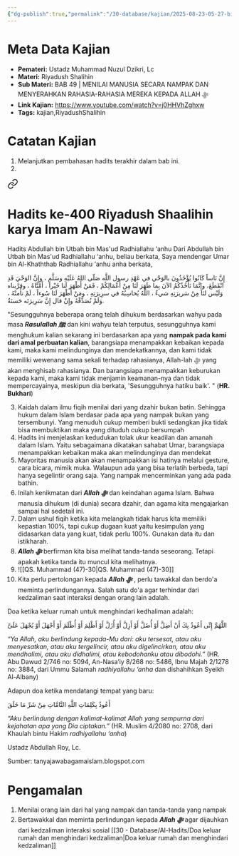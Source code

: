 ```yaml
---
{"dg-publish":true,"permalink":"/30-database/kajian/2025-08-23-05-27-bisakah-membaca-isi-hati-manusia/","tags":["kajian","RiyadushShalihin"]}
---
```


   
# Meta Data Kajian 
<div><ul class="dataview list-view-ul"><li><span><strong>Pemateri:</strong> Ustadz Muhammad Nuzul Dzikri, Lc</span></li><li><span><strong>Materi:</strong> Riyadush Shalihin</span></li><li><span><strong>Sub Materi:</strong> BAB 49 | MENILAI MANUSIA SECARA NAMPAK DAN MENYERAHKAN RAHASIA-RAHASIA MEREKA KEPADA ALLAH ﷻ</span></li><li><span><strong>Link Kajian:</strong> <a rel="noopener nofollow" class="external-link" href="https://www.youtube.com/watch?v=j0HHVhZghxw" target="_blank">https://www.youtube.com/watch?v=j0HHVhZghxw</a></span></li><li><span><strong>Tags:</strong> kajian,RiyadushShalihin</span></li></ul></div>

# Catatan Kajian
1. Melanjutkan pembahasan hadits terakhir dalam bab ini.
2. 
<div class="transclusion internal-embed is-loaded"><a class="markdown-embed-link" href="/30-database/al-hadits/hadits-ke-400-riyadush-shaalihin-karya-imam-an-nawawi/" aria-label="Open link"><svg xmlns="http://www.w3.org/2000/svg" width="24" height="24" viewBox="0 0 24 24" fill="none" stroke="currentColor" stroke-width="2" stroke-linecap="round" stroke-linejoin="round" class="svg-icon lucide-link"><path d="M10 13a5 5 0 0 0 7.54.54l3-3a5 5 0 0 0-7.07-7.07l-1.72 1.71"></path><path d="M14 11a5 5 0 0 0-7.54-.54l-3 3a5 5 0 0 0 7.07 7.07l1.71-1.71"></path></svg></a><div class="markdown-embed">




  

# Hadits ke-400 Riyadush Shaalihin karya Imam An-Nawawi
Hadits Abdullah bin Utbah bin Mas'ud Radhiallahu ‘anhu Dari Abdullah bin Utbah bin Mas'ud Radhiallahu ‘anhu, beliau berkata, Saya mendengar Umar bin Al-Khaththab Radhiallahu ‘anhu anha berkata,

إِنَّ نَاساً كَانُوا يُؤْخَذُونَ بالوَحْي في عَهْدِ رسول اللَّه صَلّى اللهُ عَلَيْهِ وسَلَّم ، وإِنَّ الوَحْيَ قَدِ انْقَطَعَ، وإِنَّمَا نَأْخُذُكُمُ الآنَ بِما ظَهَرَ لَنَا مِنْ أَعْمَالِكُمْ ، فَمَنْ أَظْهَرَ لَنا خَيْراً ، أَمَّنَّاهُ ، وقرَّبناه وَلَيْس لنَا مِنْ سَريرَتِهِ شيءٌ ، اللَّهُ يُحاسِبُهُ في سرِيرَتِهِ ، ومَنْ أَظْهَرَ لَنَا سُوءاً ، لَمْ نأْمنْهُ ، وَلَمْ نُصَدِّقْهُ وإِنْ قال إِنَّ سَرِيرَتَه حَسنَةٌ.

"Sesungguhnya beberapa orang telah dihukum berdasarkan wahyu pada masa ***Rasulallah ﷺ***  dan kini wahyu telah terputus, sesungguhnya kami menghukum kalian sekarang ini berdasarkan apa yang **nampak pada kami dari amal perbuatan kalian**, barangsiapa menampakkan kebaikan kepada kami, maka kami melindunginya dan mendekatkannya, dan kami tidak memiliki wewenang sama sekali terhadap rahasianya, Allah-lah ﷻ yang akan menghisab rahasianya. Dan barangsiapa menampakkan keburukan kepada kami, maka kami tidak menjamin keamanan-nya dan tidak mempercayainya, meskipun dia berkata, 'Sesungguhnya hatiku baik'. " (**HR. Bukhari**)

</div></div>

3. Kaidah dalam ilmu fiqih menilai dari yang dzahir bukan batin. Sehingga hukum dalam Islam berdasar pada apa yang nampak bukan yang tersembunyi. Yang menuduh cukup memberi bukti sedangkan jika tidak bisa membuktikan maka yang dituduh cukup bersumpah
4. Hadits ini menjelaskan kedudukan tolak ukur keadilan dan amanah dalam Islam. Yaitu sebagaimana dikatakan sahabat Umar, barangsiapa menampakkan kebaikan maka akan melindunginya dan mendekat 
5. Mayoritas manusia akan akan menampakkan isi hatinya melalui gesture, cara bicara, mimik muka. Walaupun ada yang bisa terlatih berbeda, tapi hanya segelintir orang saja. Yang nampak mencerminkan yang ada pada bathin.
6. Inilah kenikmatan dari ***Allah ﷻ*** dan keindahan agama Islam. Bahwa manusia dihukum (di dunia) secara dzahir, dan agama kita mengajarkan sampai hal sedetail ini.
7. Dalam ushul fiqih ketika kita melangkah tidak harus kita memiliki kepastian 100%, tapi cukup dugaan kuat yaitu kesimpulan yang didasarkan data yang kuat, tidak perlu 100%. Gunakan data itu dan istikharah.
8. ***Allah ﷻ*** berfirman kita bisa melihat tanda-tanda seseorang. Tetapi apakah ketika tanda itu muncul kita melihatnya.
9. ![[QS. Muhammad (47)-30\|QS. Muhammad (47)-30]]
10. Kita perlu pertolongan kepada ***Allah ﷻ*** , perlu tawakkal dan berdo'a meminta perlindungannya. Salah satu do'a agar terhindar dari kedzaliman saat interaksi dengan orang lain adalah. 
<div class="transclusion internal-embed is-loaded"><div class="markdown-embed">



Doa ketika keluar rumah untuk menghindari kedhaliman adalah:

اللَّهُمَّ إِنِّى أَعُوذُ بِكَ أَنْ أَضِلَّ أَوْ أُضَلَّ أَوْ أَزِلَّ أَوْ أُزَلَّ أَوْ أَظْلِمَ أَوْ أُظْلَمَ أَوْ أَجْهَلَ أَوْ يُجْهَلَ عَلَىَّ

_“Ya Allah, aku berlindung kepada-Mu dari: aku tersesat, atau aku menyesatkan, atau aku tergelincir, atau aku digelincirkan, atau aku mendhalimi, atau aku didhalimi, atau kebodohanku atau dibodohi.”_ (HR. Abu Dawud 2/746 no: 5094, An-Nasa’iy 8/268 no: 5486, Ibnu Majah 2/1278 no: 3884, dari Ummu Salamah _radhiyallahu ‘anha_ dan dishahihkan Syeikh Al-Albany)  

Adapun doa ketika mendatangi tempat yang baru:

أَعُوذُ بِكَلِمَاتِ اللَّهِ التَّامَّاتِ مِنْ شَرِّ مَا خَلَقَ

_“Aku berlindung dengan kalimat-kalimat Allah yang sempurna dari kejahatan apa yang Dia ciptakan.”_ (HR. Muslim 4/2080 no: 2708, dari Khaulah bintu Hakim _radhiyallahu ‘anha_)

Ustadz Abdullah Roy, Lc.

Sumber: tanyajawabagamaislam.blogspot.com

</div></div>



# Pengamalan
1. Menilai orang lain dari hal yang nampak dan tanda-tanda yang nampak
2. Bertawakkal dan meminta perlindungan kepada ***Allah ﷻ*** agar dijauhkan dari kedzaliman interaksi sosial [[30 - Database/Al-Hadits/Doa keluar rumah dan menghindari kedzaliman\|Doa keluar rumah dan menghindari kedzaliman]]
 
